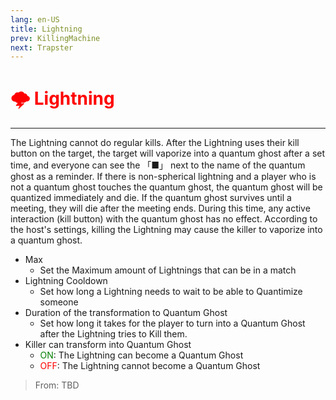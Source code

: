 ```yaml
---
lang: en-US
title: Lightning
prev: KillingMachine
next: Trapster
---
```


# <font color=red>🌩️ <b>Lightning</b></font> <Badge text="Impostor" type="tip" vertical="middle"/>
---

The Lightning cannot do regular kills. After the Lightning uses their kill button on the target, the target will vaporize into a quantum ghost after a set time, and everyone can see the 「■」 next to the name of the quantum ghost as a reminder. If there is non-spherical lightning and a player who is not a quantum ghost touches the quantum ghost, the quantum ghost will be quantized immediately and die. If the quantum ghost survives until a meeting, they will die after the meeting ends. During this time, any active interaction (kill button) with the quantum ghost has no effect. According to the host's settings, killing the Lightning may cause the killer to vaporize into a quantum ghost.
* Max
  * Set the Maximum amount of Lightnings that can be in a match
* Lightning Cooldown
  * Set how long a Lightning needs to wait to be able to Quantimize someone
* Duration of the transformation to Quantum Ghost
  * Set how long it takes for the player to turn into a Quantum Ghost after the Lightning tries to Kill them.
* Killer can transform into Quantum Ghost
  * <font color=green>ON</font>: The Lightning can become a Quantum Ghost
  * <font color=red>OFF</font>: The Lightning cannot become a Quantum Ghost

> From: TBD